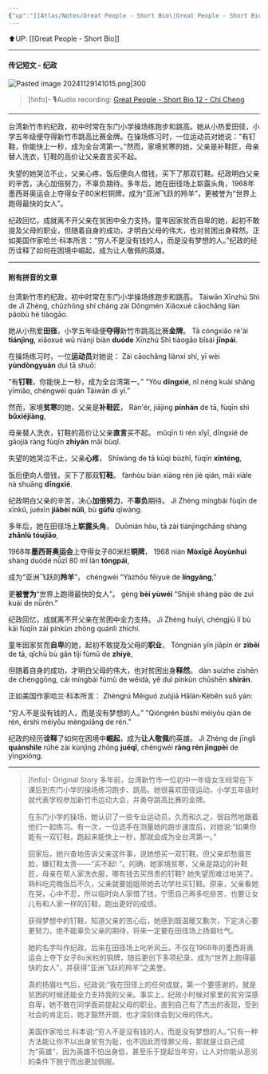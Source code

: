 ```yaml
---
{"up":"[[Atlas/Notes/Great People - Short Bio\|Great People - Short Bio]]","dg-publish":true,"permalink":"/atlas/notes/great-people-short-bio-12-chi-cheng/","dgPassFrontmatter":true}
---
```


⬆️UP: [[Great People - Short Bio]]

---

#### 传记短文 - 纪政
![Pasted image 20241129141015.png|300](/img/user/Atlas/Utilities/Images/Pasted%20image%2020241129141015.png)

> [!info]- 🎙️Audio recording: [Great People - Short Bio 12 - Chi Cheng](https://drive.google.com/file/d/1YlZ02tDjpTKzKdrzJqiD2JDYEH4oJmlI/view?usp=drive_link)

---

台湾新竹市的纪政，初中时常在东门小学操场练跑步和跳高。她从小热爱田径，小学五年级便夺得新竹市跳高比赛金牌。在操场练习时，一位运动员对她说：“有钉鞋，你能快上一秒，成为全台湾第一。”然而，家境贫寒的她，父亲是补鞋匠，母亲替人洗衣，钉鞋的高价让父亲直言买不起。

失望的她哭泣不止，父亲心疼，饭后便向人借钱，买下了那双钉鞋。纪政明白父亲的辛苦，决心加倍努力，不辜负期待。多年后，她在田径场上崭露头角，1968年墨西哥奥运会上夺得女子80米栏铜牌，成为“亚洲飞跃的羚羊”，更被誉为“世界上跑得最快的女人”。

纪政回忆，成就离不开父亲在贫困中全力支持。童年因家贫而自卑的她，起初不敢提及父母的职业，但随着自身的成功，才明白父母的伟大，也对贫困出身释然。正如美国作家哈兰·科本所言：“穷人不是没有钱的人，而是没有梦想的人。”纪政的经历诠释了如何在困境中崛起，成为让人敬佩的英雄。

---

#### 附有拼音的文章

台湾新竹市的纪政，初中时常在东门小学操场练跑步和跳高。
Táiwān Xīnzhú Shì de Jì Zhèng, chūzhōng shí cháng zài Dōngmén Xiǎoxué cāochǎng liàn pǎobù hé tiàogāo. 

她从小热爱**田径**，小学五年级便**夺得**新竹市跳高比赛**金牌**。
Tā cóngxiǎo rè'ài **tiánjìng**, xiǎoxué wǔ niánjí biàn **duóde** Xīnzhú Shì tiàogāo bǐsài **jīnpái**. 

在操场练习时，一位**运动员**对她说：
Zài cāochǎng liànxí shí, yī wèi **yùndòngyuán** duì tā shuō:

“有**钉鞋**，你能快上一秒，成为全台湾第一。”
“Yǒu **dīngxié**, nǐ néng kuài shàng yīmiǎo, chéngwéi quán Táiwān dì yī.” 

然而，家境**贫寒**的她，父亲是**补鞋匠**，
Rán'ér, jiājìng **pínhán** de tā, fùqīn shì **bǔxiéjiàng**, 

母亲替人洗衣，钉鞋的高价让父亲**直言**买不起。
mǔqīn tì rén xǐyī, dīngxié de gāojià ràng fùqīn **zhíyán** mǎi bùqǐ.



失望的她哭泣不止，父亲**心疼**，
Shīwàng de tā kūqì bùzhǐ, fùqīn **xīnténg**, 

饭后便向人借钱，买下了那双**钉鞋**。
fànhòu biàn xiàng rén jiè qián, mǎi xiàle nà shuāng **dīngxié**. 

纪政明白父亲的辛苦，决心**加倍努力**，不**辜负**期待。
Jì Zhèng míngbái fùqīn de xīnkǔ, juéxīn **jiābèi nǔlì**, bù **gūfù** qīwàng. 

多年后，她在田径场上**崭露头角**，
Duōnián hòu, tā zài tiánjìngchǎng shàng **zhǎnlù tóujiǎo**, 

1968年**墨西哥奥运会**上夺得女子80米栏**铜牌**，
1968 nián **Mòxīgē Àoyùnhuì** shàng duódé nǚzǐ 80 mǐ lán **tóngpái**, 

成为“亚洲飞跃的**羚羊**”，
chéngwéi “Yàzhōu fēiyuè de **língyáng**,” 

更**被誉为**“世界上跑得最快的女人”。
gèng **bèi yùwéi** “Shìjiè shàng pǎo de zuì kuài de nǚrén.”


纪政回忆，成就离不开父亲在贫困中全力支持。
Jì Zhèng huíyì, chéngjiù lí bù kāi fùqīn zài pínkùn zhōng quánlì zhīchí. 

童年因家贫而**自卑**的她，起初不敢提及父母的**职业**，
Tóngnián yīn jiāpín ér **zìbēi** de tā, qǐchū bù gǎn tíjí fùmǔ de **zhíyè**, 

但随着自身的成功，才明白父母的伟大，也对贫困出身**释然**。
dàn suízhe zìshēn de chénggōng, cái míngbái fùmǔ de wěidà, yě duì pínkùn chūshēn **shìrán**. 

正如美国作家哈兰·科本所言：
Zhèngrú Měiguó zuòjiā Hālán·Kèběn suǒ yán: 

“穷人不是没有钱的人，而是没有梦想的人。”
“Qióngrén bùshì méiyǒu qián de rén, érshì méiyǒu mèngxiǎng de rén.” 

纪政的经历**诠释**了如何在困境中**崛起**，成为**让人敬佩**的英雄。
Jì Zhèng de jīnglì **quánshìle** rúhé zài kùnjìng zhōng **juéqǐ**, chéngwéi **ràng rén jìngpèi** de yīngxióng.


---

> [!info]- Original Story
> 多年前，台湾新竹市一位初中一年级女生经常在下课后到东门小学的操场练习跑步、跳高。她很喜欢田径运动，小学五年级时就代表学校参加新竹市运动大会，并勇夺跳高比赛的金牌。
>
> 在东门小学的操场，她认识了一些专业运动员，久而和久之，很自然地跟着他们一起练习。有一次，一位选手在测量她的跑步速度后，对她说:“如果你能有一双钉鞋，跑起来能快上一秒，那就会成为全台湾第一。”
> 
> 回家后，她兴奋地告诉父亲这件事，说她想买一双钉鞋。但父亲却愁眉苦脸，嫌钉鞋太贵——“买不起! ”。的确，她家境贫寒，父亲是路边的补鞋匠，母亲在帮人家洗衣服，哪有钱去买昂贵的钉鞋? 她失望而难过地哭了。熟料吃完晚饭后不久，父亲就要姐姐带她去功学社买钉鞋。原来，父亲看她在哭，心中不忍，所以临时向人家借了钱，宁愿自己再多吃些苦，也要让女儿有和人家一样的钉鞋，跑出更好的成绩。
> 
> 获得梦想中的钉鞋，知道父亲的苦心后，她感到既温暖又歉次，下定决心要更努力，绝不能辜负父亲的期待，将来一定要在田径场上扬眉吐气。
>
> 她的名字叫作纪政，后来在田径场上叱听风云，不仅在1968年的墨西哥奥运会上夺下女子8o米栏的铜牌，随后更创下多项纪录，成为“世界上跑得最快的女人”，并获得“亚洲飞跃的羚羊”之美誉。
> 
> 真的扬眉吐气后，纪政说:“我在田径上的任何成就，第一个要感谢的，就是贫困的时候还能全力支持我的父亲。事实上，纪政小时候对家里的贫穷深感自卑，她不敢在同学面前提起父母的职业。直到自己有了杰出的表现，受到社会的肯定后，她才豁然开朗，也才深刻体会到父母的伟大。
> 
> 美国作家哈兰.科本说:“穷人不是没有钱的人，而是没有梦想的人。”只有一种方法能让你不以出身贫穷为耻，也不因此而怪罪父母，那就是让自己成为“英雄”，因为英雄不怕出身低，甚至乐于提起当年穷，让人对你能从恶劣的条件下脱宁而出更加佩服。